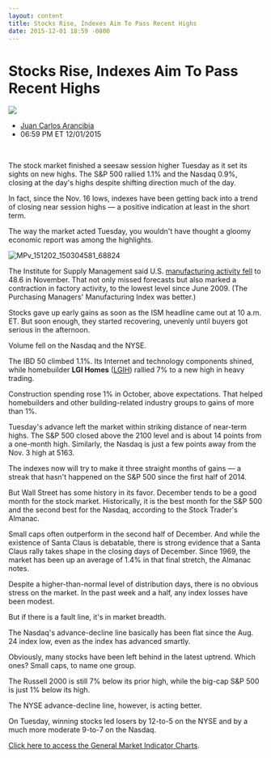 ```yaml
---
layout: content
title: Stocks Rise, Indexes Aim To Pass Recent Highs
date: 2015-12-01 18:59 -0800
---
```



Stocks Rise, Indexes Aim To Pass Recent Highs
==============================================


![](https://www.investors.com/wp-content/themes/ibd/dist/images/ibd-placeholder.png)

* [Juan Carlos Arancibia](https://www.investors.com/author/juan-carlos-arancibia/ "Posts by Juan Carlos Arancibia")
* 06:59 PM ET 12/01/2015




 


The stock market finished a seesaw session higher Tuesday as it set its sights on new highs. The S&P 500 rallied 1.1% and the Nasdaq 0.9%, closing at the day's highs despite shifting direction much of the day.


In fact, since the Nov. 16 lows, indexes have been getting back into a trend of closing near session highs — a positive indication at least in the short term.


The way the market acted Tuesday, you wouldn't have thought a gloomy economic report was among the highlights.


![MPv_151202_150304581_68824](http://ibdcmsprod10/wp-content/uploads/2015/12/MPv_151202_150304581_68824.gif)


The Institute for Supply Management said U.S. [manufacturing activity fell](http://news.investors.com/economy/120115-783110-manufacturing-falls-to-surprise-contraction-levels.htm?ref=HPLNews&t=1449004980970&cachecheck=1) to 48.6 in November. That not only missed forecasts but also marked a contraction in factory activity, to the lowest level since June 2009. (The Purchasing Managers' Manufacturing Index was better.)


Stocks gave up early gains as soon as the ISM headline came out at 10 a.m. ET. But soon enough, they started recovering, unevenly until buyers got serious in the afternoon.


Volume fell on the Nasdaq and the NYSE.


The IBD 50 climbed 1.1%. Its Internet and technology components shined, while homebuilder **LGI Homes** ([LGIH](https://research.investors.com/quote.aspx?symbol=LGIH)) rallied 7% to a new high in heavy trading.


Construction spending rose 1% in October, above expectations. That helped homebuilders and other building-related industry groups to gains of more than 1%.


Tuesday's advance left the market within striking distance of near-term highs. The S&P 500 closed above the 2100 level and is about 14 points from a one-month high. Similarly, the Nasdaq is just a few points away from the Nov. 3 high at 5163.


The indexes now will try to make it three straight months of gains — a streak that hasn't happened on the S&P 500 since the first half of 2014.


But Wall Street has some history in its favor. December tends to be a good month for the stock market. Historically, it is the best month for the S&P 500 and the second best for the Nasdaq, according to the Stock Trader's Almanac.


Small caps often outperform in the second half of December. And while the existence of Santa Claus is debatable, there is strong evidence that a Santa Claus rally takes shape in the closing days of December. Since 1969, the market has been up an average of 1.4% in that final stretch, the Almanac notes.


Despite a higher-than-normal level of distribution days, there is no obvious stress on the market. In the past week and a half, any index losses have been modest.


But if there is a fault line, it's in market breadth.


The Nasdaq's advance-decline line basically has been flat since the Aug. 24 index low, even as the index has advanced smartly.


Obviously, many stocks have been left behind in the latest uptrend. Which ones? Small caps, to name one group.


The Russell 2000 is still 7% below its prior high, while the big-cap S&P 500 is just 1% below its high.


The NYSE advance-decline line, however, is acting better.


On Tuesday, winning stocks led losers by 12-to-5 on the NYSE and by a much more moderate 9-to-7 on the Nasdaq.


[Click here to access the General Market Indicator Charts](https://www.investors.com/pdf/GMI_120215.pdf).




